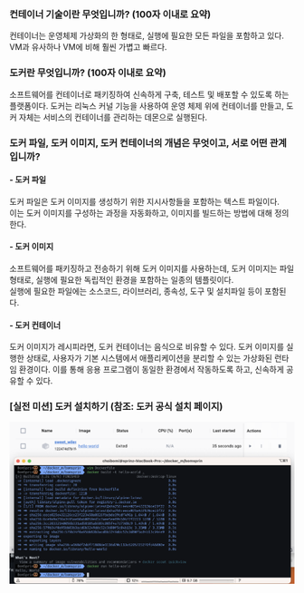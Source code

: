 ### 컨테이너 기술이란 무엇입니까? (100자 이내로 요약)
컨테이너는 운영체제 가상화의 한 형태로, 실행에 필요한 모든 파일을 포함하고 있다.
VM과 유사하나 VM에 비해 훨씬 가볍고 빠르다.
### 도커란 무엇입니까? (100자 이내로 요약)
소프트웨어를 컨테이너로 패키징하여 신속하게 구축, 테스트 및 배포할 수 있도록 하는 플랫폼이다.
도커는 리눅스 커널 기능을 사용하여 운영 체제 위에 컨테이너를 만들고, 도커 자체는 서비스의 컨테이너를 관리하는 데몬으로 실행된다.
  
### 도커 파일, 도커 이미지, 도커 컨테이너의 개념은 무엇이고, 서로 어떤 관계입니까?
#### - 도커 파일
도커 파일은 도커 이미지를 생성하기 위한 지시사항들을 포함하는 텍스트 파일이다.  
이는 도커 이미지를 구성하는 과정을 자동화하고, 이미지를 빌드하는 방법에 대해 정의한다.
#### - 도커 이미지
소프트웨어를 패키징하고 전송하기 위해 도커 이미지를 사용하는데,
도커 이미지는 파일 형태로, 실행에 필요한 독립적인 환경을 포함하는 일종의 템플릿이다.  
실행에 필요한 파일에는 소스코드, 라이브러리, 종속성, 도구 및 설치파일 등이 포함된다.

#### - 도커 컨테이너
도커 이미지가 레시피라면, 도커 컨테이너는 음식으로 비유할 수 있다. 도커 이미지를 실행한 상태로, 사용자가 기본 시스템에서 
애플리케이션을 분리할 수 있는 가상화된 런타임 환경이다.
이를 통해 응용 프로그램이 동일한 환경에서 작동하도록 하고, 신속하게 공유할 수 있다.
### [실전 미션] 도커 설치하기 (참조: 도커 공식 설치 페이지)
![img.png](img.png)
